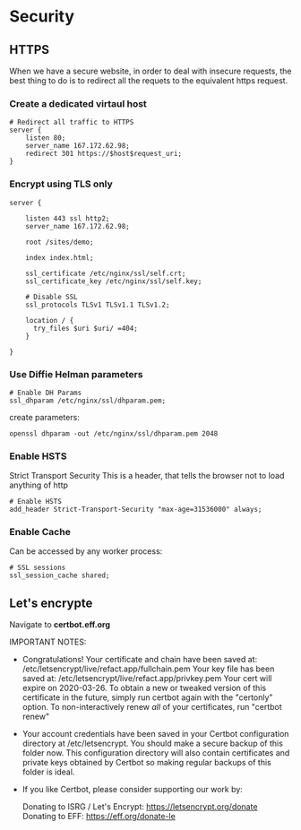 # Security

## HTTPS

When we have a secure website, in order to deal with insecure requests, the best thing to do is to redirect all the requets to the equivalent https request.

### Create a dedicated virtaul host

```
# Redirect all traffic to HTTPS
server {
    listen 80;
    server_name 167.172.62.98;
    redirect 301 https://$host$request_uri;
}
```

### Encrypt using TLS only
```
server {

    listen 443 ssl http2;
    server_name 167.172.62.98;

    root /sites/demo;

    index index.html;

    ssl_certificate /etc/nginx/ssl/self.crt;
    ssl_certificate_key /etc/nginx/ssl/self.key;

    # Disable SSL
    ssl_protocols TLSv1 TLSv1.1 TLSv1.2;

    location / {
      try_files $uri $uri/ =404;
    }

}
```


### Use Diffie Helman parameters
```
# Enable DH Params 
ssl_dhparam /etc/nginx/ssl/dhparam.pem;
```

create parameters:
```
openssl dhparam -out /etc/nginx/ssl/dhparam.pem 2048
```

### Enable HSTS
Strict Transport Security
This is a header, that tells the browser not to load anything of http
```
# Enable HSTS
add_header Strict-Transport-Security "max-age=31536000" always;
```

### Enable Cache
Can be accessed by any worker process:
```
# SSL sessions
ssl_session_cache shared;
```

## Let's encrypte
Navigate to **certbot.eff.org**



IMPORTANT NOTES:
 - Congratulations! Your certificate and chain have been saved at:
   /etc/letsencrypt/live/refact.app/fullchain.pem
   Your key file has been saved at:
   /etc/letsencrypt/live/refact.app/privkey.pem
   Your cert will expire on 2020-03-26. To obtain a new or tweaked
   version of this certificate in the future, simply run certbot again
   with the "certonly" option. To non-interactively renew *all* of
   your certificates, run "certbot renew"
 - Your account credentials have been saved in your Certbot
   configuration directory at /etc/letsencrypt. You should make a
   secure backup of this folder now. This configuration directory will
   also contain certificates and private keys obtained by Certbot so
   making regular backups of this folder is ideal.
 - If you like Certbot, please consider supporting our work by:

   Donating to ISRG / Let's Encrypt:   https://letsencrypt.org/donate
   Donating to EFF:                    https://eff.org/donate-le

